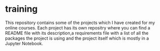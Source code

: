 # training

This repository contains some of the projects which I have created for my online courses. Each project has its own repositry where you can find a README file with its description,a requirements file with a list of all the packages the project is using and the project itself which is mostly in a Jupyter Notebook.
